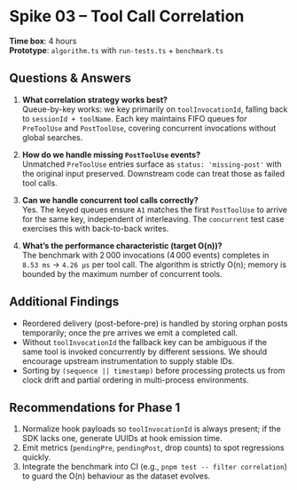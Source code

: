 # Spike 03 – Tool Call Correlation

**Time box**: 4 hours  
**Prototype**: `algorithm.ts` with `run-tests.ts` + `benchmark.ts`

## Questions & Answers

1. **What correlation strategy works best?**  
   Queue-by-key works: we key primarily on `toolInvocationId`, falling back to `sessionId + toolName`. Each key maintains FIFO queues for `PreToolUse` and `PostToolUse`, covering concurrent invocations without global searches.

2. **How do we handle missing `PostToolUse` events?**  
   Unmatched `PreToolUse` entries surface as `status: 'missing-post'` with the original input preserved. Downstream code can treat those as failed tool calls.

3. **Can we handle concurrent tool calls correctly?**  
   Yes. The keyed queues ensure `A1` matches the first `PostToolUse` to arrive for the same key, independent of interleaving. The `concurrent` test case exercises this with back-to-back writes.

4. **What’s the performance characteristic (target O(n))?**  
   The benchmark with 2 000 invocations (4 000 events) completes in `8.53 ms` → `4.26 µs` per tool call. The algorithm is strictly O(n); memory is bounded by the maximum number of concurrent tools.

## Additional Findings

- Reordered delivery (post-before-pre) is handled by storing orphan posts temporarily; once the pre arrives we emit a completed call.
- Without `toolInvocationId` the fallback key can be ambiguous if the same tool is invoked concurrently by different sessions. We should encourage upstream instrumentation to supply stable IDs.
- Sorting by `(sequence || timestamp)` before processing protects us from clock drift and partial ordering in multi-process environments.

## Recommendations for Phase 1

1. Normalize hook payloads so `toolInvocationId` is always present; if the SDK lacks one, generate UUIDs at hook emission time.  
2. Emit metrics (`pendingPre`, `pendingPost`, drop counts) to spot regressions quickly.  
3. Integrate the benchmark into CI (e.g., `pnpm test -- filter correlation`) to guard the O(n) behaviour as the dataset evolves.

